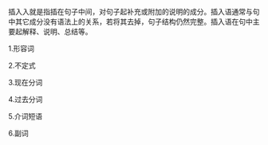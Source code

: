 插入入就是指插在句子中间，对句子起补充或附加的说明的成分。插入语通常与句中其它成分没有语法上的关系，若将其去掉，句子结构仍然完整。插入语在句中主要起解释、说明、总结等。



1.形容词

2.不定式

3.现在分词

4.过去分词

5.介词短语

6.副词